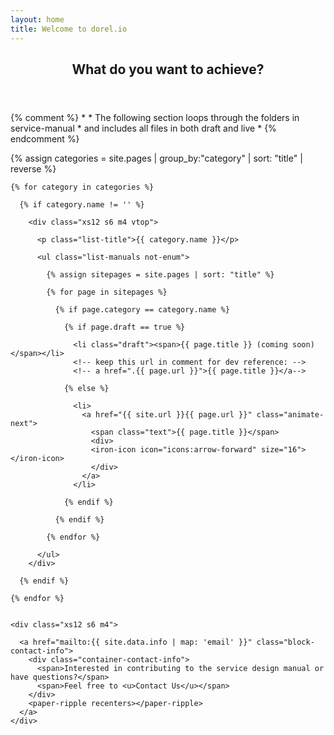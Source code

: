 ```yaml
---
layout: home
title: Welcome to dorel.io
---
```


<div class="page">

  <iron-grid>
    <header class="page-header xs12">
      <h2 class="type-ui-secondary">What do you want to achieve?</h2>
    </header>
  </iron-grid>

  {% comment %}
      *
      * The following section loops through the folders in service-manual
      * and includes all files in both draft and live
      *
  {% endcomment %}

  {% assign categories = site.pages | group_by:"category" | sort: "title" | reverse %}

  <!--ul class="list-manuals not-enum"-->
  <iron-grid>

    {% for category in categories %}

      {% if category.name != '' %}

        <div class="xs12 s6 m4 vtop">

          <p class="list-title">{{ category.name }}</p>

          <ul class="list-manuals not-enum">

            {% assign sitepages = site.pages | sort: "title" %}

            {% for page in sitepages %}

              {% if page.category == category.name %}

                {% if page.draft == true %}

                  <li class="draft"><span>{{ page.title }} (coming soon)</span></li>
                  <!-- keep this url in comment for dev reference: -->
                  <!-- a href=".{{ page.url }}">{{ page.title }}</a-->

                {% else %}

                  <li>
                    <a href="{{ site.url }}{{ page.url }}" class="animate-next">
                      <span class="text">{{ page.title }}</span>
                      <div>
                      <iron-icon icon="icons:arrow-forward" size="16"></iron-icon>
                      </div>
                    </a>
                  </li>

                {% endif %}

              {% endif %}

            {% endfor %}

          </ul>
        </div>

      {% endif %}

    {% endfor %}

    
    <div class="xs12 s6 m4">

      <a href="mailto:{{ site.data.info | map: 'email' }}" class="block-contact-info">
        <div class="container-contact-info">
          <span>Interested in contributing to the service design manual or have questions?</span>
          <span>Feel free to <u>Contact Us</u></span>
        </div>
        <paper-ripple recenters></paper-ripple>
      </a>
    </div>

  </iron-grid>
  <!--/ul-->

</div>
